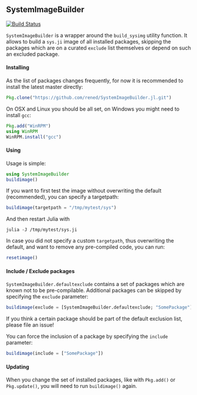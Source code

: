 ## SystemImageBuilder

[![Build Status](https://travis-ci.org/rened/SystemImageBuilder.jl.png)](https://travis-ci.org/rened/SystemImageBuilder.jl)

`SystemImageBuilder` is a wrapper around the `build_sysimg` utility function. It allows to build a `sys.ji` image of all installed packages, skipping the packages which are on a curated `exclude` list themselves or depend on such an excluded package.

#### Installing

As the list of packages changes frequently, for now it is recommended to install the latest master directly: 

```jl
Pkg.clone("https://github.com/rened/SystemImageBuilder.jl.git")
```

On OSX and Linux you should be all set, on Windows you might need to install `gcc`:

```jl
Pkg.add("WinRPM")
using WinRPM
WinRPM.install("gcc")
```

#### Using

Usage is simple:

```jl
using SystemImageBuilder
buildimage()
```

If you want to first test the image without overwriting the default (recommended), you can specify a targetpath:

```jl
buildimage(targetpath = "/tmp/mytest/sys")
```

And then restart Julia with

```
julia -J /tmp/mytest/sys.ji
```

In case you did not specify a custom `targetpath`, thus overwriting the default, and want to remove any pre-compiled code, you can run:

```jl
resetimage()
```

#### Include / Exclude packages

`SystemImageBuilder.defaultexclude` contains a set of packages which are known not to be pre-compilable. Additional packages can be skipped by specifying the `exclude` parameter:

```jl
buildimage(exclude = [SystemImageBuilder.defaultexclude; "SomePackage"])
```

If you think a certain package should be part of the default exclusion list, please file an issue!

You can force the inclusion of a package by specifying the `include` parameter:

```jl
buildimage(include = ["SomePackage"])
```

#### Updating

When you change the set of installed packages, like with `Pkg.add()` or `Pkg.update()`, you will need to run `buildimage()` again.


